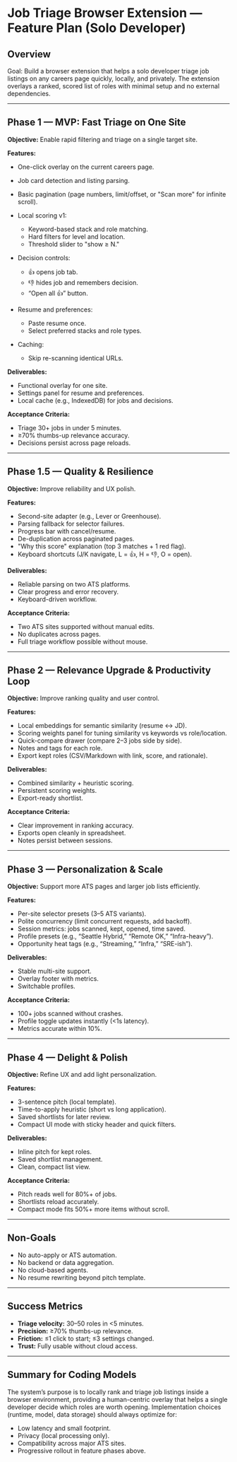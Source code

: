 # Job Triage Browser Extension — Feature Plan (Solo Developer)

## Overview

Goal: Build a browser extension that helps a solo developer triage job listings on any careers page quickly, locally, and privately. The extension overlays a ranked, scored list of roles with minimal setup and no external dependencies.

---

## Phase 1 — MVP: Fast Triage on One Site

**Objective:** Enable rapid filtering and triage on a single target site.

**Features:**

* One-click overlay on the current careers page.
* Job card detection and listing parsing.
* Basic pagination (page numbers, limit/offset, or "Scan more" for infinite scroll).
* Local scoring v1:

  * Keyword-based stack and role matching.
  * Hard filters for level and location.
  * Threshold slider to "show ≥ N."
* Decision controls:

  * 👍 opens job tab.
  * 👎 hides job and remembers decision.
  * “Open all 👍” button.
* Resume and preferences:

  * Paste resume once.
  * Select preferred stacks and role types.
* Caching:

  * Skip re-scanning identical URLs.

**Deliverables:**

* Functional overlay for one site.
* Settings panel for resume and preferences.
* Local cache (e.g., IndexedDB) for jobs and decisions.

**Acceptance Criteria:**

* Triage 30+ jobs in under 5 minutes.
* ≥70% thumbs-up relevance accuracy.
* Decisions persist across page reloads.

---

## Phase 1.5 — Quality & Resilience

**Objective:** Improve reliability and UX polish.

**Features:**

* Second-site adapter (e.g., Lever or Greenhouse).
* Parsing fallback for selector failures.
* Progress bar with cancel/resume.
* De-duplication across paginated pages.
* "Why this score" explanation (top 3 matches + 1 red flag).
* Keyboard shortcuts (J/K navigate, L = 👍, H = 👎, O = open).

**Deliverables:**

* Reliable parsing on two ATS platforms.
* Clear progress and error recovery.
* Keyboard-driven workflow.

**Acceptance Criteria:**

* Two ATS sites supported without manual edits.
* No duplicates across pages.
* Full triage workflow possible without mouse.

---

## Phase 2 — Relevance Upgrade & Productivity Loop

**Objective:** Improve ranking quality and user control.

**Features:**

* Local embeddings for semantic similarity (resume ↔ JD).
* Scoring weights panel for tuning similarity vs keywords vs role/location.
* Quick-compare drawer (compare 2–3 jobs side by side).
* Notes and tags for each role.
* Export kept roles (CSV/Markdown with link, score, and rationale).

**Deliverables:**

* Combined similarity + heuristic scoring.
* Persistent scoring weights.
* Export-ready shortlist.

**Acceptance Criteria:**

* Clear improvement in ranking accuracy.
* Exports open cleanly in spreadsheet.
* Notes persist between sessions.

---

## Phase 3 — Personalization & Scale

**Objective:** Support more ATS pages and larger job lists efficiently.

**Features:**

* Per-site selector presets (3–5 ATS variants).
* Polite concurrency (limit concurrent requests, add backoff).
* Session metrics: jobs scanned, kept, opened, time saved.
* Profile presets (e.g., “Seattle Hybrid,” “Remote OK,” “Infra-heavy”).
* Opportunity heat tags (e.g., “Streaming,” “Infra,” “SRE-ish”).

**Deliverables:**

* Stable multi-site support.
* Overlay footer with metrics.
* Switchable profiles.

**Acceptance Criteria:**

* 100+ jobs scanned without crashes.
* Profile toggle updates instantly (<1s latency).
* Metrics accurate within 10%.

---

## Phase 4 — Delight & Polish

**Objective:** Refine UX and add light personalization.

**Features:**

* 3-sentence pitch (local template).
* Time-to-apply heuristic (short vs long application).
* Saved shortlists for later review.
* Compact UI mode with sticky header and quick filters.

**Deliverables:**

* Inline pitch for kept roles.
* Saved shortlist management.
* Clean, compact list view.

**Acceptance Criteria:**

* Pitch reads well for 80%+ of jobs.
* Shortlists reload accurately.
* Compact mode fits 50%+ more items without scroll.

---

## Non-Goals

* No auto-apply or ATS automation.
* No backend or data aggregation.
* No cloud-based agents.
* No resume rewriting beyond pitch template.

---

## Success Metrics

* **Triage velocity:** 30–50 roles in <5 minutes.
* **Precision:** ≥70% thumbs-up relevance.
* **Friction:** ≤1 click to start; ≤3 settings changed.
* **Trust:** Fully usable without cloud access.

---

## Summary for Coding Models

The system’s purpose is to locally rank and triage job listings inside a browser environment, providing a human-centric overlay that helps a single developer decide which roles are worth opening. Implementation choices (runtime, model, data storage) should always optimize for:

* Low latency and small footprint.
* Privacy (local processing only).
* Compatibility across major ATS sites.
* Progressive rollout in feature phases above.
